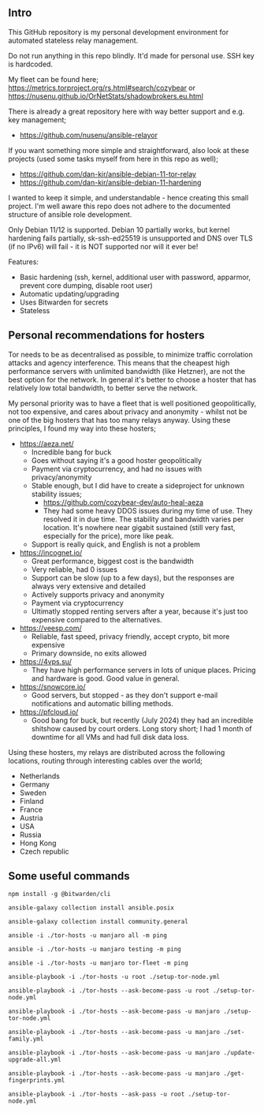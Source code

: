 ## Intro

This GitHub repository is my personal development environment for automated stateless relay management.

Do not run anything in this repo blindly. It'd made for personal use. SSH key is hardcoded.

My fleet can be found here; https://metrics.torproject.org/rs.html#search/cozybear or https://nusenu.github.io/OrNetStats/shadowbrokers.eu.html

There is already a great repository here with way better support and e.g. key management; 

- https://github.com/nusenu/ansible-relayor

If you want something more simple and straightforward, also look at these projects (used some tasks myself from here in this repo as well);

- https://github.com/dan-kir/ansible-debian-11-tor-relay
- https://github.com/dan-kir/ansible-debian-11-hardening

I wanted to keep it simple, and understandable - hence creating this small project. I'm well aware this repo does not adhere to the documented structure of ansible role development.

Only Debian 11/12 is supported. Debian 10 partially works, but kernel hardening fails partially, sk-ssh-ed25519 is unsupported and DNS over TLS (if no IPv6) will fail - it is NOT supported nor will it ever be! 

Features:
- Basic hardening (ssh, kernel, additional user with password, apparmor, prevent core dumping, disable root user)
- Automatic updating/upgrading
- Uses Bitwarden for secrets
- Stateless

## Personal recommendations for hosters

Tor needs to be as decentralised as possible, to minimize traffic corrolation attacks and agency interference. This means that the cheapest high performance servers with unlimited bandwidth (like Hetzner), are not the best option for the network. In general it's better to choose a hoster that has relatively low total bandwidth, to better serve the network.

My personal priority was to have a fleet that is well positioned geopolitically, not too expensive, and cares about privacy and anonymity - whilst not be one of the big hosters that has too many relays anyway. Using these principles, I found my way into these hosters;

- https://aeza.net/
    -   Incredible bang for buck
    -   Goes without saying it's a good hoster geopolitically
    -   Payment via cryptocurrency, and had no issues with privacy/anonymity
    -   Stable enough, but I did have to create a sideproject for unknown stability issues;
        -   https://github.com/cozybear-dev/auto-heal-aeza
        -   They had some heavy DDOS issues during my time of use. They resolved it in due time. The stability and bandwidth varies per location. It's nowhere near gigabit sustained (still very fast, especially for the price), more like peak.
    -   Support is really quick, and English is not a problem
- https://incognet.io/
    -   Great performance, biggest cost is the bandwidth
    -   Very reliable, had 0 issues
    -   Support can be slow (up to a few days), but the responses are always very extensive and detailed
    -   Actively supports privacy and anonymity
    -   Payment via cryptocurrency
    -   Ultimatly stopped renting servers after a year, because it's just too expensive compared to the alternatives.
- https://veesp.com/
    -   Reliable, fast speed, privacy friendly, accept crypto, bit more expensive
    -   Primary downside, no exits allowed
- https://4vps.su/
    -   They have high performance servers in lots of unique places. Pricing and hardware is good. Good value in general.
- https://snowcore.io/
    -   Good servers, but stopped - as they don't support e-mail notifications and automatic billing methods.
- https://pfcloud.io/
    -   Good bang for buck, but recently (July 2024) they had an incredible shitshow caused by court orders. Long story short; I had 1 month of downtime for all VMs and had full disk data loss.

Using these hosters, my relays are distributed across the following locations, routing through interesting cables over the world; 

-   Netherlands
-   Germany
-   Sweden
-   Finland
-   France
-   Austria
-   USA
-   Russia
-   Hong Kong
-   Czech republic

## Some useful commands
```
npm install -g @bitwarden/cli

ansible-galaxy collection install ansible.posix

ansible-galaxy collection install community.general

ansible -i ./tor-hosts -u manjaro all -m ping

ansible -i ./tor-hosts -u manjaro testing -m ping

ansible -i ./tor-hosts -u manjaro tor-fleet -m ping

ansible-playbook -i ./tor-hosts -u root ./setup-tor-node.yml

ansible-playbook -i ./tor-hosts --ask-become-pass -u root ./setup-tor-node.yml

ansible-playbook -i ./tor-hosts --ask-become-pass -u manjaro ./setup-tor-node.yml

ansible-playbook -i ./tor-hosts --ask-become-pass -u manjaro ./set-family.yml

ansible-playbook -i ./tor-hosts --ask-become-pass -u manjaro ./update-upgrade-all.yml

ansible-playbook -i ./tor-hosts --ask-become-pass -u manjaro ./get-fingerprints.yml

ansible-playbook -i ./tor-hosts --ask-pass -u root ./setup-tor-node.yml
```
